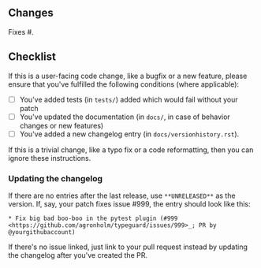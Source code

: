 <!-- Thank you for your contribution! -->
## Changes

Fixes #. <!-- Provide issue number if exists -->

<!-- Please give a short brief about these changes. -->

## Checklist

If this is a user-facing code change, like a bugfix or a new feature, please ensure that
you've fulfilled the following conditions (where applicable):

- [ ] You've added tests (in `tests/`) added which would fail without your patch
- [ ] You've updated the documentation (in `docs/`, in case of behavior changes or new
features)
- [ ] You've added a new changelog entry (in `docs/versionhistory.rst`).

If this is a trivial change, like a typo fix or a code reformatting, then you can ignore
these instructions.

### Updating the changelog

If there are no entries after the last release, use `**UNRELEASED**` as the version.
If, say, your patch fixes issue #999, the entry should look like this:

`* Fix big bad boo-boo in the pytest plugin (#999
<https://github.com/agronholm/typeguard/issues/999>_; PR by @yourgithubaccount)`

If there's no issue linked, just link to your pull request instead by updating the
changelog after you've created the PR.
